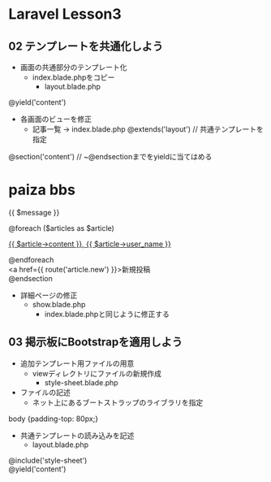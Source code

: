 # Laravel Lesson3
## 02 テンプレートを共通化しよう
- 画面の共通部分のテンプレート化
  - index.blade.phpをコピー
    - layout.blade.php
<body>
    @yield('content')
</body>

- 各画面のビューを修正
  - 記事一覧 -> index.blade.php
@extends('layout') // 共通テンプレートを指定

@section('content') // ~@endsectionまでをyieldに当てはめる
    <h1>paiza bbs</h1>
    <p>{{ $message }}</p>
    @foreach ($articles as $article)
        <p>
            <a href='{{ route("article.show", ["id" =>  $article->id]) }}'>
                {{ $article->content }},
                {{ $article->user_name }}
            </a>
        </p>
    @endforeach
    <div>
        <a href={{ route('article.new') }}>新規投稿</a>
    </div>
@endsection

- 詳細ページの修正
  - show.blade.php
    - index.blade.phpと同じように修正する

## 03 掲示板にBootstrapを適用しよう
- 追加テンプレート用ファイルの用意
  - viewディレクトリにファイルの新規作成
    - style-sheet.blade.php
- ファイルの記述
  - ネット上にあるブートストラップのライブラリを指定
<meta name='viewport' content='width=device-width, initial-scale=1, shrink-to-fit=no'>
<link rel='stylesheet' href='https://maxcdn.bootstrapcdn.com/bootstrap/4.0.0/css/bootstrap.min.css'&gt;
<style>body {padding-top: 80px;}</style>

- 共通テンプレートの読み込みを記述
  - layout.blade.php
<!DOCTYPE html>
<html>
    <head>
        <meta charset='utf-8'>
        <title>paiza bbs</title>
        @include('style-sheet')
    </head>
    <body>
        <div class='container'>
            @yield('content')
        </div>
    </body>
</html>

